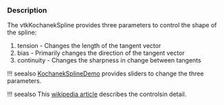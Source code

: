 ### Description

The vtkKochanekSpline provides three parameters to control the shape of the spline:

1. tension - Changes the length of the tangent vector
2. bias - Primarily changes the direction of the tangent vector
3. continuity - Changes the sharpness in change between tangents

!!! seealso
    [KochanekSplineDemo](../KochanekSplineDemo) provides sliders to change the three parameters.

!!! seealso
    This [wikipedia article](https://en.wikipedia.org/wiki/Kochanek%E2%80%93Bartels_spline) describes the controlsin detail.
